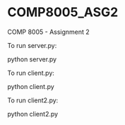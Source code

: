 # COMP8005_ASG2

COMP 8005 - Assignment 2

To run server.py:

python server.py

To run client.py:

python client.py

To run client2.py:

python client2.py
